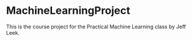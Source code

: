 MachineLearningProject
======================
This is the course project for the Practical Machine Learning class by Jeff Leek.